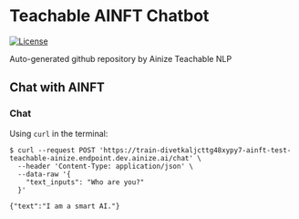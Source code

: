 # Teachable AINFT Chatbot
[![License](https://img.shields.io/badge/License-Apache_2.0-blue.svg)](https://opensource.org/licenses/Apache-2.0)

Auto-generated github repository by Ainize Teachable NLP

## Chat with AINFT
### Chat
Using `curl` in the terminal:
```
$ curl --request POST 'https://train-divetkaljcttg48xypy7-ainft-test-teachable-ainize.endpoint.dev.ainize.ai/chat' \
  --header 'Content-Type: application/json' \
  --data-raw '{
    "text_inputs": "Who are you?"
  }'

{"text":"I am a smart AI."}
```
